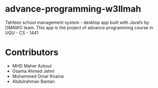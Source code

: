 # advance-programming-w3llmah
Tahfeez school management system - desktop app built with Javafx by OMAWO team. This app is the project of advance programming course in UQU - CS - 1441

# Contributors
- MHD Maher Azkoul
- Osama Ahmed Jehni
- Mohammed Omar Knaina
- Abdulrahman Bantan
